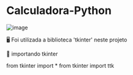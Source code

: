 # Calculadora-Python

![image](https://github.com/victoriaflb/Calculadora-Py/assets/122183830/e671601d-fe02-4ed1-b9ea-cf64d4aeea40)


🖥 Foi utilizada a biblioteca 'tkinter' neste projeto

📌 importando tkinter

from tkinter import *
from tkinter import ttk
